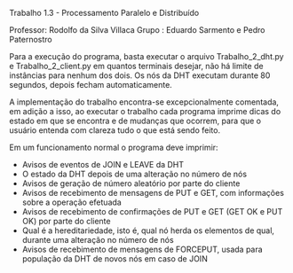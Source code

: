 Trabalho 1.3 - Processamento Paralelo e Distribuído

Professor: Rodolfo da Silva Villaca
Grupo : Eduardo Sarmento e Pedro Paternostro

Para a execução do programa, basta executar o arquivo Trabalho_2_dht.py e Trabalho_2_client.py em quantos terminais desejar, não há limite de instâncias para nenhum dos dois. Os nós da DHT executam durante 80 segundos, depois fecham automaticamente.

A implementação do trabalho encontra-se excepcionalmente comentada, em adição a isso, ao executar o trabalho cada programa imprime dicas do estado em que se encontra e de mudanças que ocorrem, para que o usuário entenda com clareza tudo o que está sendo feito.

Em um funcionamento normal o programa deve imprimir:

- Avisos de eventos de JOIN e LEAVE da DHT
- O estado da DHT depois de uma alteração no número de nós
- Avisos de geração de número aleatório por parte do cliente
- Avisos de recebimento de mensagens de PUT e GET, com informações sobre a operação efetuada
- Avisos de recebimento de confirmações de PUT e GET (GET OK e PUT OK) por parte do cliente
- Qual é a hereditariedade, isto é, qual nó herda os elementos de qual, durante uma alteração no número de nós
- Avisos de recebimento de mensagens de FORCEPUT, usada para população da DHT de novos nós em caso de JOIN